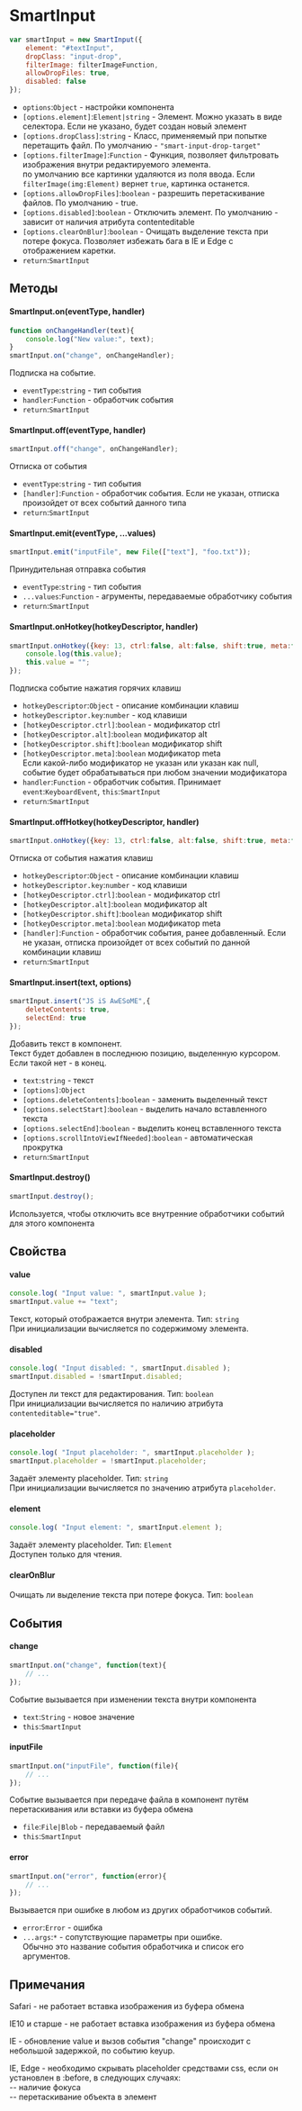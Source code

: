 # SmartInput
```javascript
var smartInput = new SmartInput({
    element: "#textInput",
    dropClass: "input-drop",
    filterImage: filterImageFunction,
    allowDropFiles: true,
    disabled: false
});
```

* `options`:`Object` - настройки компонента
* `[options.element]`:`Element|string` - Элемент. Можно указать в виде селектора. Если не указано, будет создан новый элемент
* `[options.dropClass]`:`string` - Класс, применяемый при попытке перетащить файл. По умолчанию - `"smart-input-drop-target"`
* `[options.filterImage]`:`Function` - Функция, позволяет фильтровать изображения внутри редактируемого элемента.\
по умолчанию все картинки удаляются из поля ввода. Если `filterImage(img:Element)` вернет `true`, картинка останется.
* `[options.allowDropFiles]`:`boolean` - разрешить перетаскивание файлов. По умолчанию - true.
* `[options.disabled]`:`boolean` - Отключить элемент. По умолчанию - зависит от наличия атрибута contenteditable
* `[options.clearOnBlur]`:`boolean` - Очищать выделение текста при потере фокуса. Позволяет избежать бага в IE и Edge с отображением каретки.
* `return`:`SmartInput`

## Методы

#### SmartInput.on(eventType, handler)
```javascript
function onChangeHandler(text){
    console.log("New value:", text);
}
smartInput.on("change", onChangeHandler);
```
Подписка на событие.

* `eventType`:`string` - тип события
* `handler`:`Function` - обработчик события
* `return`:`SmartInput`

#### SmartInput.off(eventType, handler)
```javascript
smartInput.off("change", onChangeHandler);
```
Отписка от события

* `eventType`:`string` - тип события
* `[handler]`:`Function` - обработчик события. Если не указан, 
                         отписка произойдет от всех событий данного типа
* `return`:`SmartInput`

#### SmartInput.emit(eventType, ...values)
```javascript
smartInput.emit("inputFile", new File(["text"], "foo.txt"));
```
Принудительная отправка события

* `eventType`:`string` - тип события
* `...values`:`Function` - агрументы, передаваемые обработчику события
* `return`:`SmartInput`
                           
#### SmartInput.onHotkey(hotkeyDescriptor, handler)
```javascript
smartInput.onHotkey({key: 13, ctrl:false, alt:false, shift:true, meta:false}, function(event){
    console.log(this.value);
    this.value = "";
});
```
Подписка событие нажатия горячих клавиш

* `hotkeyDescriptor`:`Object` - описание комбинации клавиш
* `hotkeyDescriptor.key`:`number` - код клавиши
* `[hotkeyDescriptor.ctrl]`:`boolean` - модификатор ctrl
* `[hotkeyDescriptor.alt]`:`boolean` модификатор alt
* `[hotkeyDescriptor.shift]`:`boolean` модификатор shift
* `[hotkeyDescriptor.meta]`:`boolean` модификатор meta\
Если какой-либо модификатор не указан или указан как null, 
событие будет обрабатываться при любом значении модификатора
* `handler`:`Function` - обработчик события. Принимает `event`:`KeyboardEvent`, `this`:`SmartInput`
* `return`:`SmartInput`
                          
#### SmartInput.offHotkey(hotkeyDescriptor, handler)
```javascript
smartInput.onHotkey({key: 13, ctrl:false, alt:false, shift:true, meta:false}, hotkeyHandler);
```
Отписка от события нажатия клавиш

* `hotkeyDescriptor`:`Object` - описание комбинации клавиш
* `hotkeyDescriptor.key`:`number` - код клавиши
* `[hotkeyDescriptor.ctrl]`:`boolean` - модификатор ctrl
* `[hotkeyDescriptor.alt]`:`boolean` модификатор alt
* `[hotkeyDescriptor.shift]`:`boolean` модификатор shift
* `[hotkeyDescriptor.meta]`:`boolean` модификатор meta
* `[handler]`:`Function` - обработчик события, ранее добавленный. Если не указан, 
                         отписка произойдет от всех событий по данной комбинации клавиш
* `return`:`SmartInput`

#### SmartInput.insert(text, options)
```javascript
smartInput.insert("JS iS AwESoME",{
    deleteContents: true,
    selectEnd: true
});
```
Добавить текст в компонент.  
Текст будет добавлен в последнюю позицию, выделенную курсором.  
Если такой нет - в конец.

* `text`:`string` - текст
* `[options]`:`Object`
* `[options.deleteContents]`:`boolean` - заменить выделенный текст
* `[options.selectStart]`:`boolean` - выделить начало вставленного текста
* `[options.selectEnd]`:`boolean` - выделить конец вставленного текста
* `[options.scrollIntoViewIfNeeded]`:`boolean` - автоматическая прокрутка
* `return`:`SmartInput`

#### SmartInput.destroy()
```javascript
smartInput.destroy();
```
Используется, чтобы отключить все внутренние обработчики событий для этого компонента

## Свойства

#### value
```javascript
console.log( "Input value: ", smartInput.value );
smartInput.value += "text";
```
Текст, который отображается внутри элемента. Тип: `string`\
При инициализации вычисляется по содержимому элемента.

#### disabled
```javascript
console.log( "Input disabled: ", smartInput.disabled );
smartInput.disabled = !smartInput.disabled;
```
Доступен ли текст для редактирования. Тип: `boolean`\
При инициализации вычисляется по наличию атрибута `contenteditable="true"`.

#### placeholder
```javascript
console.log( "Input placeholder: ", smartInput.placeholder );
smartInput.placeholder = !smartInput.placeholder;
```
Задаёт элементу placeholder. Тип: `string`\
При инициализации вычисляется по значению атрибута `placeholder`.

#### element
```javascript
console.log( "Input element: ", smartInput.element );
```
Задаёт элементу placeholder. Тип: `Element`\
Доступен только для чтения.

#### clearOnBlur
Очищать ли выделение текста при потере фокуса. Тип: `boolean`

## События

#### change
```javascript
smartInput.on("change", function(text){
    // ...
});
```
Событие вызывается при изменении текста внутри компонента

* `text`:`String` - новое значение
* `this`:`SmartInput`

#### inputFile
```javascript
smartInput.on("inputFile", function(file){
    // ...
});
```
Событие вызывается при передаче файла в компонент путём перетаскивания или вставки из буфера обмена

* `file`:`File|Blob` - передаваемый файл
* `this`:`SmartInput`

#### error
```javascript
smartInput.on("error", function(error){
    // ...
});
```
Вызывается при ошибке в любом из других обработчиков событий.

* `error`:`Error` - ошибка
* `...args`:`*` - сопутствующие параметры при ошибке.\
Обычно это название события обработчика и список его аргументов.

## Примечания

Safari - не работает вставка изображения из буфера обмена

IE10 и старше - не работает вставка изображения из буфера обмена

IE - обновление value и вызов события "change" происходит с небольшой задержкой, по событию keyup.

IE, Edge - необходимо скрывать placeholder средствами css, если он установлен в :before, в следующих случаях:\
-- наличие фокуса\
-- перетаскивание объекта в элемент